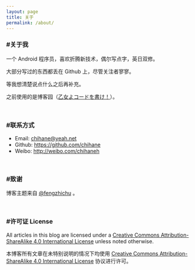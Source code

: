 ```yaml
---
layout: page
title: 关于
permalink: /about/
---
```


### #关于我

一个 Android 程序员，喜欢折腾新技术，偶尔写点字，英日双修。

大部分写过的东西都丢在 Github 上，尽管关注者寥寥。

等我想清楚说点什么之后再补充。

之前使用的是博客园（[乙女よコードを書け！](http://www.cnblogs.com/chihane/)）。

<br>

### #联系方式

- Email: <chihane@yeah.net>
- Github: <https://github.com/chihane>
- Weibo: <http://weibo.com/chihaneh>

<br>

### #致谢

博客主题来自 [@fengzhichu](https://github.com/fengzhichu/) 。

<br>

### #许可证 License

All articles in this blog are licensed under a [Creative Commons Attribution-ShareAlike 4.0 International License](http://creativecommons.org/licenses/by-sa/4.0/) unless noted otherwise.

本博客所有文章在未特别说明的情况下均使用 [Creative Commons Attribution-ShareAlike 4.0 International License](http://creativecommons.org/licenses/by-sa/4.0/) 协议进行许可。